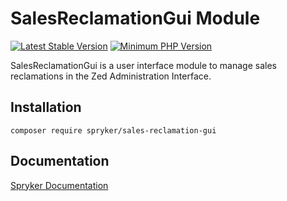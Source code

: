 # SalesReclamationGui Module
[![Latest Stable Version](https://poser.pugx.org/spryker/sales-reclamation-gui/v/stable.svg)](https://packagist.org/packages/spryker/sales-reclamation-gui)
[![Minimum PHP Version](https://img.shields.io/badge/php-%3E%3D%208.1-8892BF.svg)](https://php.net/)

SalesReclamationGui is a user interface module to manage sales reclamations in the Zed Administration Interface.

## Installation

```
composer require spryker/sales-reclamation-gui
```

## Documentation

[Spryker Documentation](https://docs.spryker.com)
